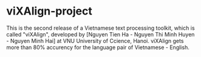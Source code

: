 # viXAlign-project
This is the second release of a Vietnamese text processing toolkit, which is called "viXAlign", developed by [Nguyen Tien Ha - Nguyen Thi Minh Huyen - Nguyen Minh Hai] at VNU University of Ccience, Hanoi. viXAlign gets more than 80% accurency for the language pair of Vietnamese - English.
